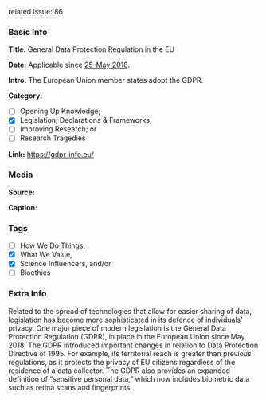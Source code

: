 related issue: 86
### Basic Info

**Title:**
General Data Protection Regulation in the EU

**Date:**
Applicable since [25-May 2018](https://gdpr-info.eu/).

**Intro:**
The European Union member states adopt the GDPR.

**Category:** 

- [ ] Opening Up Knowledge;
- [x] Legislation, Declarations & Frameworks;
- [ ] Improving Research; or
- [ ] Research Tragedies

**Link:**
https://gdpr-info.eu/
### Media

**Source:** 

**Caption:** 

### Tags

- [ ] How We Do Things, 
- [x] What We Value, 
- [x] Science Influencers, and/or 
- [ ] Bioethics

### Extra Info

Related to the spread of technologies that allow for easier sharing of data, legislation has become more sophisticated in its defence of individuals’ privacy. One major piece of modern legislation is the General Data Protection Regulation (GDPR), in place in the European Union since May 2018. The GDPR introduced important changes in relation to Data Protection Directive of 1995. For example, its territorial reach is greater than previous regulations, as it protects the privacy of EU citizens regardless of the residence of a data collector. The GDPR also provides an expanded definition of “sensitive personal data,” which now includes biometric data such as retina scans and fingerprints.
